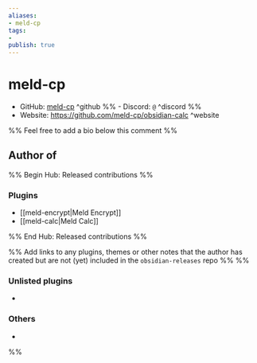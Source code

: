 ```yaml
---
aliases:
- meld-cp
tags: 
- 
publish: true
---
```


# meld-cp

- GitHub: [meld-cp](https://github.com/meld-cp/) ^github
%% - Discord: `@` ^discord %%
- Website: <https://github.com/meld-cp/obsidian-calc> ^website
<!-- - [[Publish sites|Publish site]]: ^publish -->

%% Feel free to add a bio below this comment %%


## Author of

%% Begin Hub: Released contributions %%
### Plugins
- [[meld-encrypt|Meld Encrypt]]
- [[meld-calc|Meld Calc]]

%% End Hub: Released contributions %%

%% Add links to any plugins, themes or other notes that the author has created but are not (yet) included in the `obsidian-releases` repo %%
%%
### Unlisted plugins

- 

### Others

- 
%%

<!--
## Sponsor this author

- [[GitHub sponsors]]: [Sponsor @meld-cp on GitHub Sponsors](https://github.com/sponsors/meld-cp) ^github-sponsor
- [[Buy me a coffee]]: ^buy-me-a-coffee
- [[PayPal]]: ^paypal
- [[Patreon]]: ^patreon

-->

<!--
## Follow this author

- [[YouTube Channels|On YouTube]]: ^youtube
- Twitter: ^twitter
- ...
-->